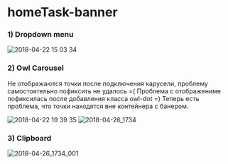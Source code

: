 # homeTask-banner

### 1) Dropdown menu

![2018-04-22 15 03 34](https://user-images.githubusercontent.com/37981601/39094829-d36d7ad0-463e-11e8-9e91-145e02d1c23e.png)

### 2) Owl Carousel
Не отображаются точки после подключения карусели, проблему самостоятельно пофиксить не удалось =(
Проблема с отображениме пофиксилась после добавления класса owl-dot =)
Теперь есть проблема, что точки находятся вне контейнера с банером.

![2018-04-22 19 39 35](https://user-images.githubusercontent.com/37981601/39097493-90220968-4665-11e8-9f8e-dbad17803483.png)
![2018-04-26_1734](https://user-images.githubusercontent.com/37981601/39312461-4b72d2fa-4978-11e8-85aa-a6428f4fb503.png)


### 3) Clipboard

![2018-04-26_1734_001](https://user-images.githubusercontent.com/37981601/39312460-4b444b24-4978-11e8-839d-fc898ad99072.png)
